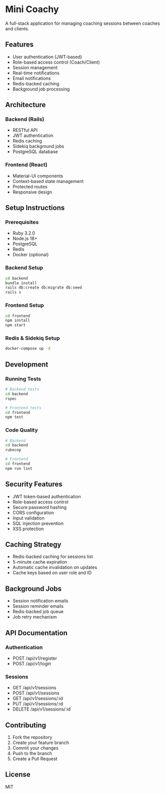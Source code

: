 # Mini Coachy

A full-stack application for managing coaching sessions between coaches and clients.

## Features

- User authentication (JWT-based)
- Role-based access control (Coach/Client)
- Session management
- Real-time notifications
- Email notifications
- Redis-backed caching
- Background job processing

## Architecture

### Backend (Rails)
- RESTful API
- JWT authentication
- Redis caching
- Sidekiq background jobs
- PostgreSQL database

### Frontend (React)
- Material-UI components
- Context-based state management
- Protected routes
- Responsive design

## Setup Instructions

### Prerequisites
- Ruby 3.2.0
- Node.js 18+
- PostgreSQL
- Redis
- Docker (optional)

### Backend Setup
```bash
cd backend
bundle install
rails db:create db:migrate db:seed
rails s
```

### Frontend Setup
```bash
cd frontend
npm install
npm start
```

### Redis & Sidekiq Setup
```bash
docker-compose up -d
```

## Development

### Running Tests
```bash
# Backend tests
cd backend
rspec

# Frontend tests
cd frontend
npm test
```

### Code Quality
```bash
# Backend
cd backend
rubocop

# Frontend
cd frontend
npm run lint
```

## Security Features

- JWT token-based authentication
- Role-based access control
- Secure password hashing
- CORS configuration
- Input validation
- SQL injection prevention
- XSS protection

## Caching Strategy

- Redis-backed caching for sessions list
- 5-minute cache expiration
- Automatic cache invalidation on updates
- Cache keys based on user role and ID

## Background Jobs

- Session notification emails
- Session reminder emails
- Redis-backed job queue
- Job retry mechanism

## API Documentation

### Authentication
- POST /api/v1/register
- POST /api/v1/login

### Sessions
- GET /api/v1/sessions
- POST /api/v1/sessions
- GET /api/v1/sessions/:id
- PUT /api/v1/sessions/:id
- DELETE /api/v1/sessions/:id

## Contributing

1. Fork the repository
2. Create your feature branch
3. Commit your changes
4. Push to the branch
5. Create a Pull Request

## License

MIT 
